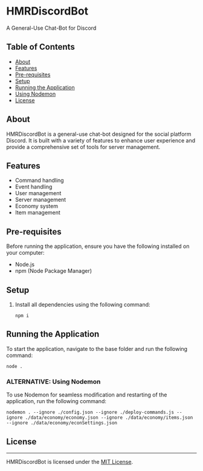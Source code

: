 # HMRDiscordBot

A General-Use Chat-Bot for Discord

## Table of Contents

* [About](#about)
* [Features](#features)
* [Pre-requisites](#pre-requisites)
* [Setup](#setup)
* [Running the Application](#running-the-application)
* [Using Nodemon](#using-nodemon)
* [License](#license)

## About

HMRDiscordBot is a general-use chat-bot designed for the social platform Discord. It is built with a variety of features to enhance user experience and provide a comprehensive set of tools for server management.

## Features
*   Command handling
*   Event handling
*   User management
*   Server management
*   Economy system
*   Item management

## Pre-requisites

Before running the application, ensure you have the following installed on your computer:

*   Node.js
*   npm (Node Package Manager)

## Setup

1.  Install all dependencies using the following command:
    ```
    npm i
    ```

## Running the Application

To start the application, navigate to the base folder and run the following command:
```
node .
```

### ALTERNATIVE: Using Nodemon

To use Nodemon for seamless modification and restarting of the application, run the following command:
```
nodemon . --ignore ./config.json --ignore ./deploy-commands.js --ignore ./data/economy/economy.json --ignore ./data/economy/items.json --ignore ./data/economy/econSettings.json
```

## License
-------

HMRDiscordBot is licensed under the [MIT License](https://opensource.org/licenses/MIT).